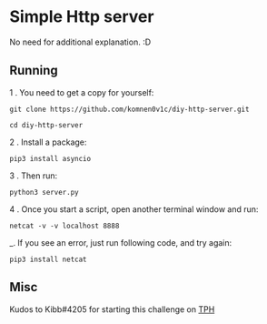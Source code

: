 # Simple Http server

No need for additional explanation. :D

## Running
1 . You need to get a copy for yourself:

```commandline
git clone https://github.com/komnen0v1c/diy-http-server.git

cd diy-http-server
```

2 . Install a package:

``` commandline
pip3 install asyncio
```

3 . Then run:
```commandline
python3 server.py
```

4 . Once you start a script, open another terminal window and run:

```commandline
netcat -v -v localhost 8888
```

_. If you see an error, just run following code, and try again:

```commandline
pip3 install netcat
```

## Misc
Kudos to Kibb#4205 for starting this challenge on [TPH](https://theprogrammershangout.com/resources/projects/http-project-guide/intro.md)
